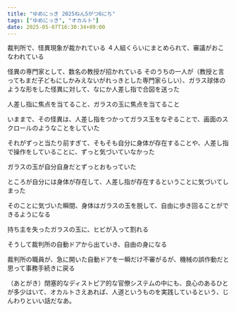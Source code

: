 ```yaml
---
title: "ゆめにっき 2025ねん5がつ6にち"
tags: ["ゆめにっき", "オカルト"]
date: 2025-05-07T16:30:34+09:00
---
```


裁判所で、怪異現象が裁かれている
４人組くらいにまとめられて、審議がおこなわれている

怪異の専門家として、数名の教授が招かれている
そのうちの一人が（教授と言ってもまだ子どもにしかみえないがれっきとした専門家らしい）、ガラス球体のような形をした怪異に対して、なにか人差し指で合図を送った

人差し指に焦点を当てること、ガラスの玉に焦点を当てること

いままで、その怪異は、人差し指をつかってガラス玉をなぞることで、画面のスクロールのようなことをしていた

それがずっと当たり前すぎて、そもそも自分に身体が存在することや、人差し指で操作をしていることに、ずっと気づいていなかった

ガラスの玉が自分自身だとずっとおもっていた

ところが自分には身体が存在して、人差し指が存在するということに気づいてしまった

そのことに気づいた瞬間、身体はガラスの玉を脱して、自由に歩き回ることができるようになる

持ち主を失ったガラスの玉に、ヒビが入って割れる

そうして裁判所の自動ドアから出ていき、自由の身になる

裁判所の職員が、急に開いた自動ドアを一瞬だけ不審がるが、機械の誤作動だと思って事務手続きに戻る

（あとがき）閉塞的なディストピア的な官僚システムの中にも、良心のあるひとが多少はいて、オカルトさえあれば、人道というものを実践しているという、じんわりといい話だなあ。